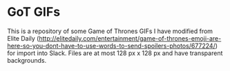 # GoT GIFs

This is a repository of some Game of Thrones GIFs I have modified from Elite Daily (http://elitedaily.com/entertainment/game-of-thrones-emoji-are-here-so-you-dont-have-to-use-words-to-send-spoilers-photos/677224/) for import into Slack. Files are at most 128 px x 128 px and have transparent backgrounds.
